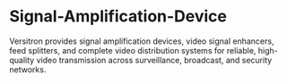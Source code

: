 # Signal-Amplification-Device
Versitron provides signal amplification devices, video signal enhancers, feed splitters, and complete video distribution systems for reliable, high-quality video transmission across surveillance, broadcast, and security networks.
